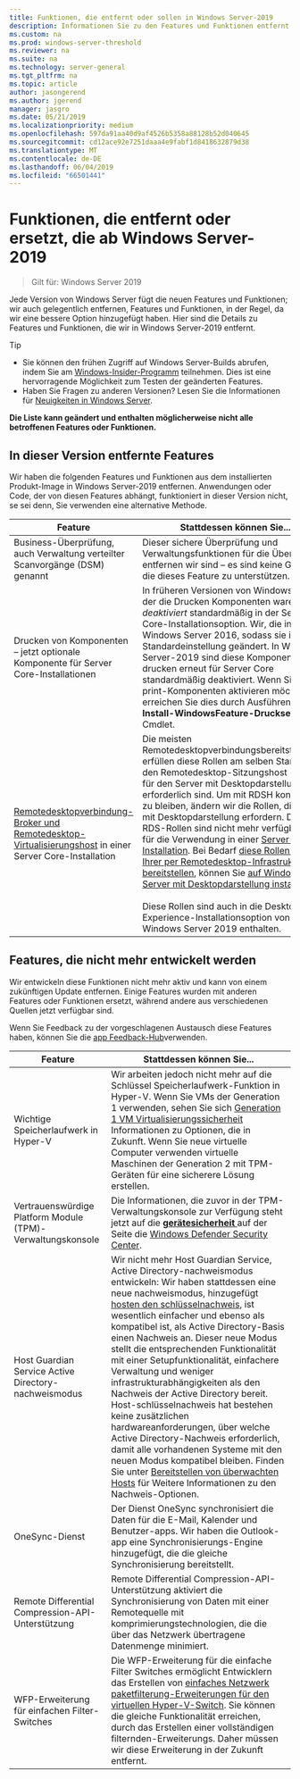 ```yaml
---
title: Funktionen, die entfernt oder sollen in Windows Server-2019
description: Informationen Sie zu den Features und Funktionen entfernt oder entfernen, die ab Windows Server-2019.
ms.custom: na
ms.prod: windows-server-threshold
ms.reviewer: na
ms.suite: na
ms.technology: server-general
ms.tgt_pltfrm: na
ms.topic: article
author: jasongerend
ms.author: jgerend
manager: jasgro
ms.date: 05/21/2019
ms.localizationpriority: medium
ms.openlocfilehash: 597da91aa40d9af4526b5358a88128b52d040645
ms.sourcegitcommit: cd12ace92e7251daaa4e9fabf1d8418632879d38
ms.translationtype: MT
ms.contentlocale: de-DE
ms.lasthandoff: 06/04/2019
ms.locfileid: "66501441"
---
```

# <a name="features-removed-or-planned-for-replacement-starting-windows-server-2019"></a>Funktionen, die entfernt oder ersetzt, die ab Windows Server-2019

>Gilt für: Windows Server 2019

Jede Version von Windows Server fügt die neuen Features und Funktionen; wir auch gelegentlich entfernen, Features und Funktionen, in der Regel, da wir eine bessere Option hinzugefügt haben. Hier sind die Details zu Features und Funktionen, die wir in Windows Server-2019 entfernt.

> [!TIP]
> - Sie können den frühen Zugriff auf Windows Server-Builds abrufen, indem Sie am [Windows-Insider-Programm](https://insider.windows.com) teilnehmen. Dies ist eine hervorragende Möglichkeit zum Testen der geänderten Features.
> - Haben Sie Fragen zu anderen Versionen? Lesen Sie die Informationen für [Neuigkeiten in Windows Server](../get-started/whats-new-in-windows-server.md).

**Die Liste kann geändert und enthalten möglicherweise nicht alle betroffenen Features oder Funktionen.** 

## <a name="features-we-removed-in-this-release"></a>In dieser Version entfernte Features

Wir haben die folgenden Features und Funktionen aus dem installierten Produkt-Image in Windows Server-2019 entfernen. Anwendungen oder Code, der von diesen Features abhängt, funktioniert in dieser Version nicht, se sei denn, Sie verwenden eine alternative Methode.

|Feature    |Stattdessen können Sie...|
|-----------|--------------------
|Business-Überprüfung, auch Verwaltung verteilter Scanvorgänge (DSM) genannt|Dieser sichere Überprüfung und Verwaltungsfunktionen für die Überprüfung entfernen wir sind – es sind keine Geräte, die dieses Feature zu unterstützen.|
|Drucken von Komponenten – jetzt optionale Komponente für Server Core-Installationen|In früheren Versionen von Windows Server, der die Drucken Komponenten waren *deaktiviert* standardmäßig in der Server Core-Installationsoption. Wir, die in Windows Server 2016, sodass sie in der Standardeinstellung geändert. In Windows Server-2019 sind diese Komponenten drucken erneut für Server Core standardmäßig deaktiviert. Wenn Sie die print-Komponenten aktivieren möchten, erreichen Sie dies durch Ausführen der **Install-WindowsFeature-Druckserver** Cmdlet.|
|[Remotedesktopverbindung-Broker und Remotedesktop-Virtualisierungshost](../remote/remote-desktop-services/desktop-hosting-service.md) in einer Server Core-Installation|Die meisten Remotedesktopverbindungsbereitstellungen erfüllen diese Rollen am selben Standort mit den Remotedesktop-Sitzungshost (RDSH), für den Server mit Desktopdarstellung erforderlich sind. Um mit RDSH konsistent zu bleiben, ändern wir die Rollen, die Server mit Desktopdarstellung erfordern. Diese RDS-Rollen sind nicht mehr verfügbar ist, für die Verwendung in einer [Server Core-Installation](../administration/server-core/what-is-server-core.md). Bei Bedarf [diese Rollen als Teil Ihrer per Remotedesktop-Infrastruktur bereitstellen](../remote/remote-desktop-services/rds-deploy-infrastructure.md), können Sie [auf Windows Server mit Desktopdarstellung installieren](../get-started/getting-started-with-server-with-desktop-experience.md). <br/><br/>Diese Rollen sind auch in die Desktop Experience-Installationsoption von Windows Server 2019 enthalten. |

## <a name="features-were-no-longer-developing"></a>Features, die nicht mehr entwickelt werden

Wir entwickeln diese Funktionen nicht mehr aktiv und kann von einem zukünftigen Update entfernen. Einige Features wurden mit anderen Features oder Funktionen ersetzt, während andere aus verschiedenen Quellen jetzt verfügbar sind. 

Wenn Sie Feedback zu der vorgeschlagenen Austausch diese Features haben, können Sie die [app Feedback-Hub](https://support.microsoft.com/help/4021566/windows-10-send-feedback-to-microsoft-with-feedback-hub-app)verwenden. 

| Feature   | Stattdessen können Sie... |
|-----------|---------------------|
| Wichtige Speicherlaufwerk in Hyper-V|Wir arbeiten jedoch nicht mehr auf die Schlüssel Speicherlaufwerk-Funktion in Hyper-V. Wenn Sie VMs der Generation 1 verwenden, sehen Sie sich [Generation 1 VM Virtualisierungssicherheit](https://docs.microsoft.com/windows-server/virtualization/hyper-v/learn-more/generation-1-virtual-machine-security-settings-for-hyper-v) Informationen zu Optionen, die in Zukunft. Wenn Sie neue virtuelle Computer verwenden virtuelle Maschinen der Generation 2 mit TPM-Geräten für eine sicherere Lösung erstellen. |
| Vertrauenswürdige Platform Module (TPM)-Verwaltungskonsole|Die Informationen, die zuvor in der TPM-Verwaltungskonsole zur Verfügung steht jetzt auf die [ **gerätesicherheit** ](https://docs.microsoft.com/windows/security/threat-protection/windows-defender-security-center/wdsc-device-security) auf der Seite die [Windows Defender Security Center](https://docs.microsoft.com/windows/security/threat-protection/windows-defender-security-center/windows-defender-security-center). |
| Host Guardian Service Active Directory-nachweismodus|Wir nicht mehr Host Guardian Service, Active Directory-nachweismodus entwickeln: Wir haben stattdessen eine neue nachweismodus, hinzugefügt [hosten den schlüsselnachweis](../security/guarded-fabric-shielded-vm/guarded-fabric-create-host-key.md), ist wesentlich einfacher und ebenso als kompatibel ist, als Active Directory-Basis einen Nachweis an.  Dieser neue Modus stellt die entsprechenden Funktionalität mit einer Setupfunktionalität, einfachere Verwaltung und weniger infrastrukturabhängigkeiten als den Nachweis der Active Directory bereit. Host-schlüsselnachweis hat bestehen keine zusätzlichen hardwareanforderungen, über welche Active Directory-Nachweis erforderlich, damit alle vorhandenen Systeme mit den neuen Modus kompatibel bleiben. Finden Sie unter [Bereitstellen von überwachten Hosts](../security/guarded-fabric-shielded-vm/guarded-fabric-configure-hgs-with-authorized-hyper-v-hosts.md) für Weitere Informationen zu den Nachweis-Optionen. |
| OneSync-Dienst|Der Dienst OneSync synchronisiert die Daten für die E-Mail, Kalender und Benutzer-apps. Wir haben die Outlook-app eine Synchronisierungs-Engine hinzugefügt, die die gleiche Synchronisierung bereitstellt. |
| Remote Differential Compression-API-Unterstützung|Remote Differential Compression-API-Unterstützung aktiviert die Synchronisierung von Daten mit einer Remotequelle mit komprimierungstechnologien, die die über das Netzwerk übertragene Datenmenge minimiert. |
| WFP-Erweiterung für einfachen Filter-Switches|Die WFP-Erweiterung für die einfache Filter Switches ermöglicht Entwicklern das Erstellen von [einfaches Netzwerk paketfilterung-Erweiterungen für den virtuellen Hyper-V-Switch](https://docs.microsoft.com/en-us/windows-hardware/drivers/network/using-virtual-switch-filtering). Sie können die gleiche Funktionalität erreichen, durch das Erstellen einer vollständigen filternden-Erweiterungs. Daher müssen wir diese Erweiterung in der Zukunft entfernt. |
